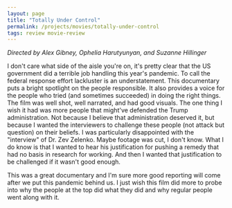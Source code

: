 ```yaml
---
layout: page
title: "Totally Under Control"
permalink: /projects/movies/totally-under-control
tags: review movie-review
---
```

*Directed by Alex Gibney, Ophelia Harutyunyan, and Suzanne Hillinger*

I don't care what side of the aisle you're on, it's pretty clear that the US government did a terrible job handling this year's pandemic. To call the federal response effort lackluster is an understatement. This documentary puts a bright spotlight on the people responsible. It also provides a voice for the people who tried (and sometimes succeeded) in doing the right things. The film was well shot, well narrated, and had good visuals. The one thing I wish it had was more people that might've defended the Trump administration. Not because I believe that administration deserved it, but because I wanted the interviewers to challenge these people (not attack but question) on their beliefs. I was particularly disappointed with the "interview" of Dr. Zev Zelenko. Maybe footage was cut, I don't know. What I do know is that I wanted to hear his justification for pushing a remedy that had no basis in research for working. And then I wanted that justification to be challenged if it wasn't good enough.

This was a great documentary and I'm sure more good reporting will come after we put this pandemic behind us. I just wish this film did more to probe into why the people at the top did what they did and why regular people went along with it.